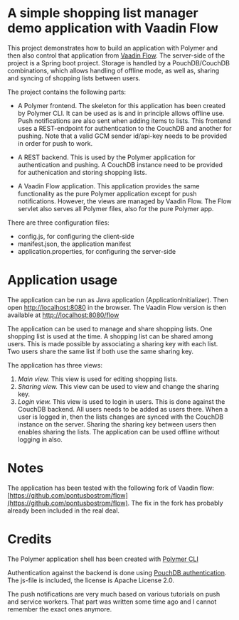 
# A simple shopping list manager demo application with Vaadin Flow

This project demonstrates how to build an application with Polymer and then 
also control that application from [Vaadin Flow](https://github.com/vaadin/flow/). The server-side of the project is a Spring 
boot project. Storage is handled by a PouchDB/CouchDB combinations, which allows
 handling of offline mode, as well as, sharing and syncing of shopping lists between users.
 
The project contains the following parts:
* A Polymer frontend. The skeleton for this application has been created by Polymer CLI. 
It can be used as is and in principle allows offline use. Push notifications are also sent when adding items to lists.
This frontend uses a REST-endpoint for authentication to the CouchDB and another for pushing. Note that a 
valid GCM sender id/api-key needs to be provided in order for push to work. 

* A REST backend. This is used by the Polymer application for authentication and pushing. A CouchDB instance need to be provided
for authenication and storing shopping lists.

* A Vaadin Flow application. This application provides the same functionality as the pure Polymer application except for push notifications. 
However, the views are managed by Vaadin Flow. The Flow servlet also serves all Polymer files, also for the pure Polymer app.

There are three configuration files: 
* config.js, for configuring the client-side
* manifest.json, the application manifest
* application.properties, for configuring the server-side


# Application usage

The application can be run as Java application (ApplicationInitializer). Then open [http://localhost:8080](http://localhost:8080) in the browser. 
The Vaadin Flow version is then available at [http://localhost:8080/flow](http://localhost:8080/flow)

The application can be used to manage and share shopping lists. One shopping list is used at the time. 
A shopping list can be shared among users. This is made possible by associating a sharing key with each list. 
Two users share the same list if both use the same sharing key.

The application has three views:

1. *Main view.* This view is used for editing shopping lists.
2. *Sharing view.* This view can be used to view and change the sharing key.
3. *Login view.* This view is used to login in users. This is done against the CouchDB backend. All users needs to be added as users there. 
When a user is logged in, then the lists changes are synced with the CouchDB instance on the server. Sharing the sharing key between users then enables sharing the lists. 
The application can be used offline without logging in also.

# Notes
The application has been tested with the following fork of Vaadin flow: [https://github.com/pontusbostrom/flow](https://github.com/pontusbostrom/flow). 
The fix in the fork has probably already been included in the real deal.

# Credits

The Polymer application shell has been created with [Polymer CLI](https://github.com/Polymer/polymer-cli)

Authentication against the backend is done using [PouchDB authentication](https://github.com/pouchdb-community/pouchdb-authentication). 
The js-file is included, the license is Apache License 2.0.  

The push notifications are very much based on various tutorials on push and service workers.
That part was written some time ago and I cannot remember the exact ones anymore.
